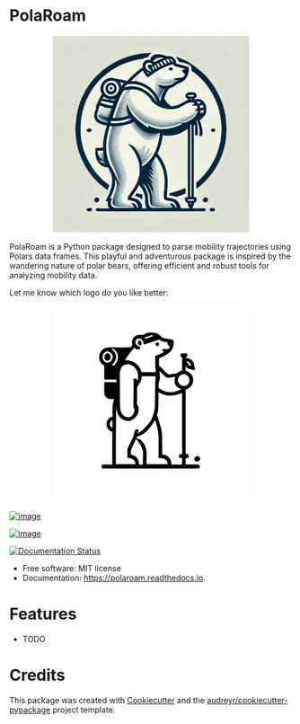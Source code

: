 # PolaRoam

<div align="center">
  <img src="static/PolaRoam-logo.png" alt="PolaRoam" height="350px">
</div>

PolaRoam is a Python package designed to parse mobility trajectories using Polars data frames. This playful and adventurous package is inspired by the wandering nature of polar bears, offering efficient and robust tools for analyzing mobility data.

Let me know which logo do you like better:

<div align="center">
  <img src="static/PolaRoam-logo2.svg" alt="PolaRoam" height="350px">
</div>


[![image](https://img.shields.io/pypi/v/polaroam.svg)](https://pypi.python.org/pypi/polaroam)

[![image](https://img.shields.io/travis/ollin18/polaroam.svg)](https://travis-ci.com/ollin18/polaroam)

[![Documentation Status](https://readthedocs.org/projects/polaroam/badge/?version=latest)](https://polaroam.readthedocs.io/en/latest/?version=latest)

-   Free software: MIT license
-   Documentation: <https://polaroam.readthedocs.io>.

Features
========

-   TODO

Credits
=======

This package was created with
[Cookiecutter](https://github.com/audreyr/cookiecutter) and the
[audreyr/cookiecutter-pypackage](https://github.com/audreyr/cookiecutter-pypackage)
project template.
